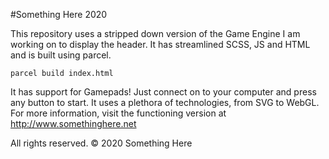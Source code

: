 #Something Here 2020

This repository uses a stripped down version of the Game Engine I am working on to display the header. It has streamlined SCSS, JS and HTML and is built using parcel.

    parcel build index.html

It has support for Gamepads! Just connect on to your computer and press any button to start. It uses a plethora of technologies, from SVG to WebGL. For more information, visit the functioning version at http://www.somethinghere.net

All rights reserved. &copy; 2020 Something Here